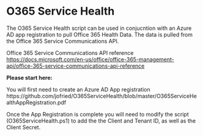 # O365 Service Health

<p>The O365 Service Health script can be used in conjucntion with an Azure AD app registration to pull Office 365 Health Data. The data is pulled from the Office 365 Service Communications API.<p/>

Office 365 Service Communications API reference
<br>
https://docs.microsoft.com/en-us/office/office-365-management-api/office-365-service-communications-api-reference


<p><b>Please start here: </b></p>
You will first need to create an Azure AD App registration
https://github.com/jofried/O365ServiceHealth/blob/master/O365ServiceHealthAppRegistration.pdf

Once the App Registration is complete you will need to modify the script (O365ServiceHealth.ps1) to add the the Client and Tenant ID, as well as the Client Secret.
